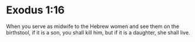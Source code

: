 # Exodus 1:16

When you serve as midwife to the Hebrew women and see them on the birthstool, if it is a son, you shall kill him, but if it is a daughter, she shall live.
